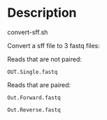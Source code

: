 # Description

convert-sff.sh



Convert a sff file to 3 fastq files:
	
Reads that are not paired:

	OUT.Single.fastq

Reads that are paired:

	Out.Forward.fastq

	Out.Reverse.fastq
